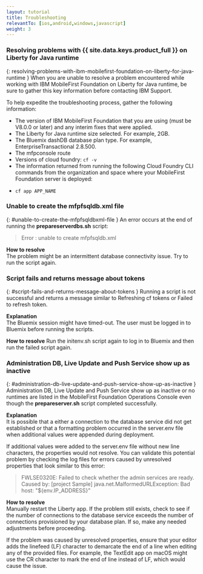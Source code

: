 ```yaml
---
layout: tutorial
title: Troubleshooting
relevantTo: [ios,android,windows,javascript]
weight: 3
---
```

<!-- NLS_CHARSET=UTF-8 -->
### Resolving problems with {{ site.data.keys.product_full }} on Liberty for Java runtime	
{: resolving-problems-with-ibm-mobilefirst-foundation-on-liberty-for-java-runtime }
When you are unable to resolve a problem encountered while working with IBM MobileFirst Foundation on Liberty for Java runtime, be sure to gather this key information before contacting IBM Support.

To help expedite the troubleshooting process, gather the following information:

* The version of IBM MobileFirst Foundation that you are using (must be V8.0.0 or later) and any interim fixes that were applied.
* The Liberty for Java runtime size selected. For example, 2GB.
* The Bluemix  dashDB database plan type. For example, EnterpriseTransactional 2.8.500.
* The mfpconsole route
* Versions of cloud foundry: `cf -v` 
* The information returned from running the following Cloud Foundry CLI commands from the organization and space where your MobileFirst  Foundation server is deployed:
 - `cf app APP_NAME`

### Unable to create the mfpfsqldb.xml file
{: #unable-to-create-the-mfpfsqldbxml-file }
An error occurs at the end of running the **prepareserverdbs.sh** script:

> Error : unable to create mfpfsqldb.xml

**How to resolve**  
The problem might be an intermittent database connectivity issue. Try to run the script again.

### Script fails and returns message about tokens	
{: #script-fails-and-returns-message-about-tokens }
Running a script is not successful and returns a message similar to Refreshing cf tokens or Failed to refresh token.

**Explanation**  
The Bluemix session might have timed-out. The user must be logged in to Bluemix before running the scripts.

**How to resolve**
Run the initenv.sh script again to log in to Bluemix and then run the failed script again.

### Administration DB, Live Update and Push Service show up as inactive	
{: #administration-db-live-update-and-push-service-show-up-as-inactive }
Administration DB, Live Update and Push Service show up as inactive or no runtimes are listed in the MobileFirst Foundation Operations Console even though the **prepareserver.sh** script completed successfully.

**Explanation**  
It is possible that a either a connection to the database service did not get established or that a formatting problem occurred in the server.env file when additional values were appended during deployment.

If additional values were added to the server.env file without new line characters, the properties would not resolve. You can validate this potential problem by checking the log files for errors caused by unresolved properties that look similar to this error:

> FWLSE0320E: Failed to check whether the admin services are ready. Caused by: [project Sample] java.net.MalformedURLException: Bad host: "${env.IP_ADDRESS}"

**How to resolve**  
Manually restart the Liberty app. If the problem still exists, check to see if the number of connections to the database service exceeds the number of connections provisioned by your database plan. If so, make any needed adjustments before proceeding.

If the problem was caused by unresolved properties, ensure that your editor adds the linefeed (LF) character to demarcate the end of a line when editing any of the provided files. For example, the TextEdit app on macOS might use the CR character to mark the end of line instead of LF, which would cause the issue.

